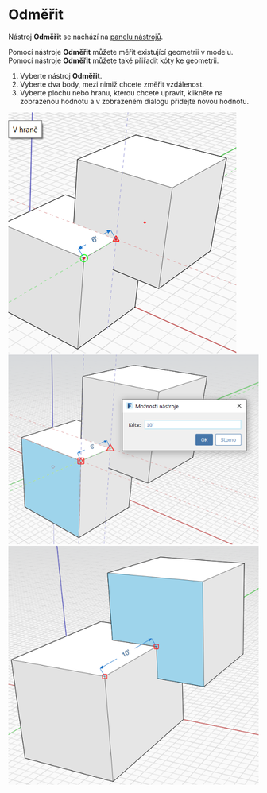 # Odměřit

Nástroj **Odměřit** se nachází na [panelu nástrojů](../formit-introduction/tool-bars.md).

Pomocí nástroje **Odměřit** můžete měřit existující geometrii v modelu. Pomocí nástroje **Odměřit** můžete také přiřadit kóty ke geometrii.

1. Vyberte nástroj **Odměřit**.
2. Vyberte dva body, mezi nimiž chcete změřit vzdálenost.
3. Vyberte plochu nebo hranu, kterou chcete upravit, klikněte na zobrazenou hodnotu a v zobrazeném dialogu přidejte novou hodnotu.

![](../.gitbook/assets/measure%20%281%29.png)  
![](../.gitbook/assets/measure2.png)  
![](../.gitbook/assets/measure3.png)

